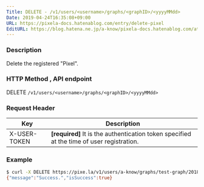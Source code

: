 ```yaml
---
Title: DELETE - /v1/users/<username>/graphs/<graphID>/<yyyyMMdd>
Date: 2019-04-24T16:35:08+09:00
URL: https://pixela-docs.hatenablog.com/entry/delete-pixel
EditURL: https://blog.hatena.ne.jp/a-know/pixela-docs.hatenablog.com/atom/entry/17680117127076649428
---
```


### Description
Delete the registered "Pixel".

### HTTP Method , API endpoint
<span class="badge badge-delete">DELETE</span> `/v1/users/<username>/graphs/<graphID>/<yyyyMMdd>`

### Request Header

|Key|Description|
|---|---|
|X-USER-TOKEN|**[required]** It is the authentication token specified at the time of user registration.|

### Example

```sh
$ curl -X DELETE https://pixe.la/v1/users/a-know/graphs/test-graph/20180915 -H 'X-USER-TOKEN:thisissecret'
{"message":"Success.","isSuccess":true}
```
